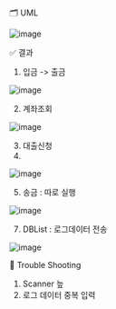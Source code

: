 
🗂 UML

![image](https://github.com/senikim/WooriFIS_Projects/assets/113660954/98fd3688-75fc-481b-a696-6303f6a3c121)


✅ 결과

1. 입금 -> 출금

![image](https://github.com/senikim/WooriFIS_Projects/assets/113660954/8213cd57-409b-48ae-9840-e603835fd56c)

2. 계좌조회

![image](https://github.com/senikim/WooriFIS_Projects/assets/113660954/de33605b-fdc3-4d62-be27-33b2b1fd7836)

3. 대출신청
4. 
![image](https://github.com/senikim/WooriFIS_Projects/assets/113660954/e98e3f5f-6cd4-44b8-8eb8-9663dcf89428)

5. 송금 : 따로 실행
   
![image](https://github.com/senikim/WooriFIS_Projects/assets/113660954/927c9d91-b631-4e87-97cc-6a24231a2fc0)

7. DBList : 로그데이터 전송
   
![image](https://github.com/senikim/WooriFIS_Projects/assets/113660954/e9663f0e-c95c-4af2-b166-4d76206b8a35)

   

🧿 Trouble Shooting
1. Scanner 늪
3. 로그 데이터 중복 입력
